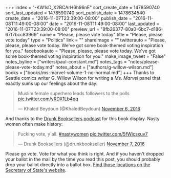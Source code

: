 +++
index = "-KW1sD_X2BCArH6h96nE"
sort_create_date = 1478590740
sort_last_updated = 1478590740
sort_publish_date = 1478634540
create_date = "2016-11-07T23:39:00-08:00"
publish_date = "2016-11-08T11:49:00-08:00"
date = "2016-11-08T11:49:00-08:00"
last_updated = "2016-11-07T23:39:00-08:00"
preview_url = "8fb26377-80a0-6bc7-d186-67f7bcc83969"
name = "Please, please vote today"
title = "Please, please vote today"
type = "Politics"
link = ""
shareimage = ""
twitterauto = "Please, please, please vote today. We've got some book-themed voting inspiration for you."
facebookauto = "Please, please, please vote today. We've got some book-themed voting inspiration for you."
make_image_tweet = "False"
notes_byline = ["writers/paul-constant.md"]
notes_tags = "notes/please-please-vote-today.md"
notes_about = ["authors/g-willow-wilson.md"]
books = ["books/ms-marvel-volume-1-no-normal.md"]
+++
Thanks to Seattle comics writer G. Willow Wilson for writing a *Ms. Marvel* panel that exactly sums up our feelings about the day:

<blockquote class="twitter-tweet" data-lang="en"><p lang="en" dir="ltr">Muslim female superhero leads followers to the polls <a href="https://t.co/yRDX1Lb4pq">pic.twitter.com/yRDX1Lb4pq</a></p>&mdash; Khaled Beydoun (@KhaledBeydoun) <a href="https://twitter.com/KhaledBeydoun/status/795331034460147713">November 6, 2016</a></blockquote>

And thanks to the [Drunk Booksellers podcast](http://drunkbooksellers.libsyn.com/) for this book display. Nasty women often make history:

<blockquote class="twitter-tweet" data-lang="en"><p lang="en" dir="ltr">Fucking vote, y&#39;all. <a href="https://twitter.com/hashtag/nastywomen?src=hash">#nastywomen</a> <a href="https://t.co/5fWicsxuv7">pic.twitter.com/5fWicsxuv7</a></p>&mdash; Drunk Booksellers (@drunkbookseller) <a href="https://twitter.com/drunkbookseller/status/795707140430118912">November 7, 2016</a></blockquote>

Please go vote. Vote for what you think is right. And if you haven't dropped your ballot in the mail by the time you read this post, you should probably drop your ballot directly into a ballot box. [Find those locations on the Secretary of State's website](https://www.sos.wa.gov/elections/dropbox.aspx).